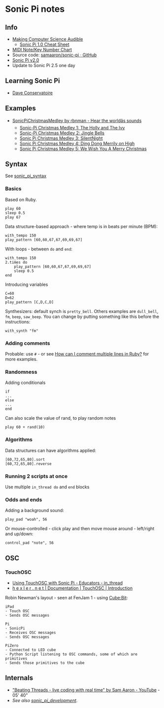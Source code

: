 # Sonic Pi notes

## Info

* [Making Computer Science Audible](http://www.cl.cam.ac.uk/projects/raspberrypi/sonicpi/)
	* [Sonic Pi 1.0 Cheat Sheet](http://www.cl.cam.ac.uk/projects/raspberrypi/sonicpi/media/sonic-pi-cheatsheet.pdf)
* [MIDI Note/Key Number Chart](http://computermusicresource.com/midikeys.html)
* Source code: [samaaron/sonic-pi · GitHub](https://github.com/samaaron/sonic-pi)
* [Sonic Pi v2.0](http://sonic-pi.net/get-v2.0)
* Update to Sonic Pi 2.5 one day

## Learning Sonic Pi

* [Dave Conservatoire](http://www.daveconservatoire.org/course/introduction-to-sonic-pi)

## Examples

* [SonicPiChristmasMedley by rbnman - Hear the worldâs sounds](https://soundcloud.com/rbnman/sonicpichristmasmedley)
	* [Sonic-Pi Christmas Medley 1: The Holly and The Ivy](https://gist.github.com/rbnpi/8275ea63244b0a98aeaa)
	* [Sonic-Pi Christmas Medley 2: Jingle Bells](https://gist.github.com/rbnpi/6032176de271227e6324)
	* [Sonic Pi Christmas Medley 3: SilentNight](https://gist.github.com/rbnpi/eccf3ea23bc55f0f073e)
	* [Sonic Pi Christmas Medley 4: Ding Dong Merrily on High](https://gist.github.com/rbnpi/277d1724fc6f9a4155d1)
	* [Sonic Pi Christmas Medley 5: We Wish You A Merry Christmas](https://gist.github.com/rbnpi/c787e705056bacd0c435)

## Syntax

See [sonic_pi_syntax](editorial://open/Computing/Raspberry%20Pi/programming/sonic_pi/sonic_pi_syntax.md?root=dropbox)

### Basics

Based on Ruby.

	play 60
	sleep 0.5
	play 67

Data structure-based approach - where temp is in beats per minute (BPM):

	with_tempo 150
	play_pattern [60,60,67,67,69,69,67]

With loops - between `do` and `end`:

	with_tempo 150
	2.times do
		play_pattern [60,60,67,67,69,69,67]
		sleep 0.5
	end

Introducing variables

	C=60
	D=62
	play_pattern [C,D,C,D]

Synthesizers: default synch is `pretty_bell`. Others examples are `dull_bell`, `fm`, `beep`, `saw_beep`. You can change by putting something like this before the instructions:

	with_synth "fm"

### Adding comments

Probable: use `#` - or see [How can I comment multiple lines in Ruby?](http://stackoverflow.com/questions/2989762/how-can-i-comment-multiple-lines-in-ruby) for more examples. 

### Randomness

Adding conditionals

	if
	...
	else
	...
	end

Can also scale the value of rand, to play random notes

	play 60 + rand(10)

### Algorithms

Data structures can have algorithms applied:

	[60,72,65,80].sort
	[60,72,65,80].reverse

### Running 2 scripts at once

Use multiple `in_thread do` and `end` blocks

### Odds and ends

Adding a background sound:

	play_pad "woah", 56

Or mouse-controlled - click play and then move mouse around - left/right and up/down:

	control_pad "note", 56

## OSC

### TouchOSC

* [Using TouchOSC with Sonic Pi - Educators - in_thread](https://in-thread.sonic-pi.net/t/using-touchosc-with-sonic-pi/275)
* [h e x l e r . n e t | Documentation | TouchOSC | Introduction](https://hexler.net/docs/touchosc)

Robin Newman's layout - seen at FenJam 1 - using [Cube:Bit](https://shop.4tronix.co.uk/products/cube-bit-magical-rgb-cubes-of-awesome-cubebit):

```
iPad
- Touch OSC
- Sends OSC messages

Pi
- SonicPi
- Receives OSC messages
- Sends OSC messages

PiZero
- Connected to LED cube
- Python Script listening to OSC commands, some of which are primitives
- Sends those primitives to the cube
```


## Internals

* ["Beating Threads - live coding with real time" by Sam Aaron - YouTube](https://m.youtube.com/watch?feature=youtu.be&v=YlRTTzlhquo) - 05' 40"
* *See also [sonic_pi_development](editorial://open/Computing/Raspberry%20Pi/programming/sonic_pi/sonic_pi_development.md?root=dropbox)*.